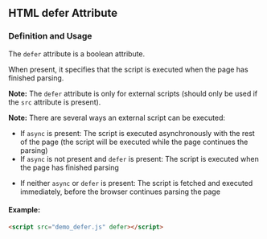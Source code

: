 ## HTML defer Attribute

### Definition and Usage

The `defer` attribute is a boolean attribute.

When present, it specifies that the script is executed when the page has finished parsing.

**Note:** The `defer` attribute is only for external scripts (should only be used if the `src` attribute is present).

**Note:** There are several ways an external script can be executed:

* If `async` is present: The script is executed asynchronously with the rest of the page (the script will be executed while the page continues the parsing)
* If `async` is not present and `defer` is present: The script is executed when the page has finished parsing
- If neither `async` or `defer` is present: The script is fetched and executed immediately, before the browser continues parsing the page

#### Example: 
```html
<script src="demo_defer.js" defer></script>
```


